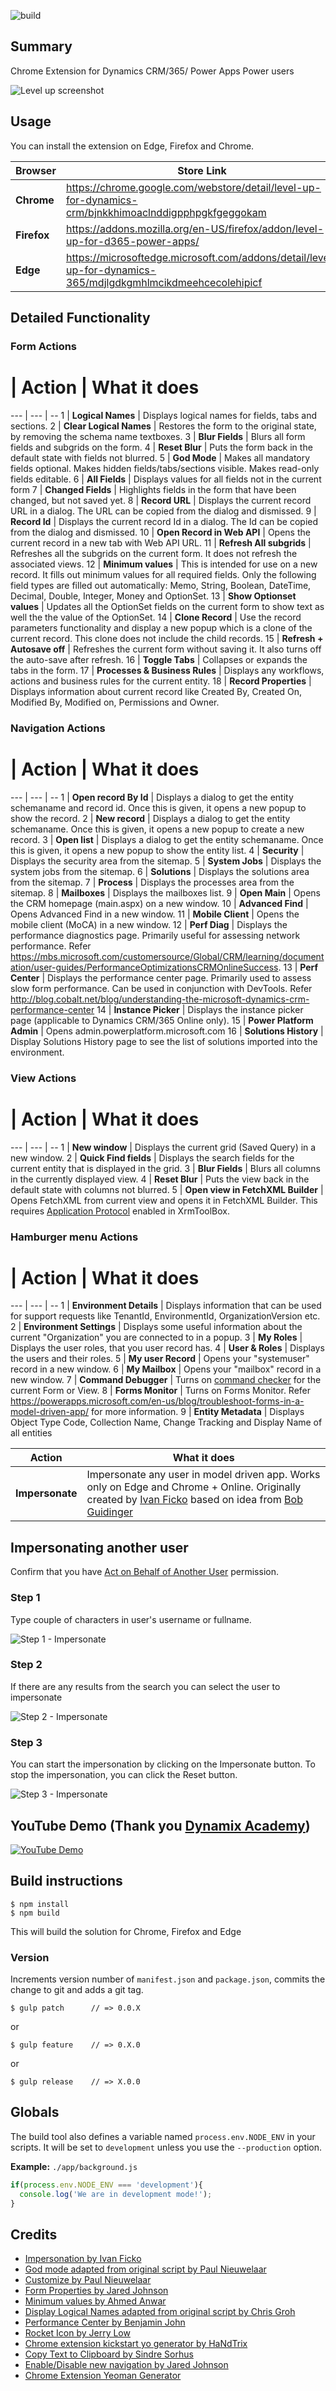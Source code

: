 ![build](https://github.com/rajyraman/Levelup-for-Dynamics-CRM/workflows/build/badge.svg)

## Summary
Chrome Extension for Dynamics CRM/365/ Power Apps Power users

![Level up screenshot](/screenshots/Levelup.png)

## Usage
You can install the extension on Edge, Firefox and Chrome.

Browser | Store Link
--- | ---
**Chrome** | https://chrome.google.com/webstore/detail/level-up-for-dynamics-crm/bjnkkhimoaclnddigpphpgkfgeggokam
**Firefox** | https://addons.mozilla.org/en-US/firefox/addon/level-up-for-d365-power-apps/
**Edge** | https://microsoftedge.microsoft.com/addons/detail/level-up-for-dynamics-365/mdjlgdkgmhlmcikdmeehcecolehipicf

## Detailed Functionality

### Form Actions

# | Action | What it does
--- | --- | --
1 | **Logical Names** | Displays logical names for fields, tabs and sections.
2 | **Clear Logical Names** | Restores the form to the original state, by removing the schema name textboxes.
3 | **Blur Fields** | Blurs all form fields and subgrids on the form.
4 | **Reset Blur** | Puts the form back in the default state with fields not blurred.
5 | **God Mode** | Makes all mandatory fields optional. Makes hidden fields/tabs/sections visible. Makes read-only fields editable.
6 | **All Fields** | Displays values for all fields not in the current form
7 | **Changed Fields** | Highlights fields in the form that have been changed, but not saved yet.
8 | **Record URL** | Displays the current record URL in a dialog. The URL can be copied from the dialog and dismissed.
9 | **Record Id** | Displays the current record Id in a dialog. The Id can be copied from the dialog and dismissed.
10 | **Open Record in Web API** | Opens the current record in a new tab with Web API URL.
11 | **Refresh All subgrids** | Refreshes all the subgrids on the current form. It does not refresh the associated views.
12 | **Minimum values** | This is intended for use on a new record. It fills out minimum values for all required fields. Only the following field types are filled out automatically: Memo, String, Boolean, DateTime, Decimal, Double, Integer, Money and OptionSet.
13 | **Show Optionset values** | Updates all the OptionSet fields on the current form to show text as well the the value of the OptionSet.
14 | **Clone Record** | Use the record parameters functionality and display a new popup which is a clone of the current record. This clone does not include the child records.
15 | **Refresh + Autosave off** | Refreshes the current form without saving it. It also turns off the auto-save after refresh.
16 | **Toggle Tabs** | Collapses or expands the tabs in the form.
17 | **Processes & Business Rules** | Displays any workflows, actions and business rules for the current entity.
18 | **Record Properties** | Displays information about current record like Created By, Created On, Modified By, Modified on, Permissions and Owner.

### Navigation Actions

# | Action | What it does
--- | --- | --
1 | **Open record By Id** | Displays a dialog to get the entity schemaname and record id. Once this is given, it opens a new popup to show the record.
2 | **New record** | Displays a dialog to get the entity schemaname. Once this is given, it opens a new popup to create a new record.
3 | **Open list** | Displays a dialog to get the entity schemaname. Once this is given, it opens a new popup to show the entity list.
4 | **Security** | Displays the security area from the sitemap.
5 | **System Jobs** | Displays the system jobs from the sitemap.
6 | **Solutions** | Displays the solutions area from the sitemap.
7 | **Process** | Displays the processes area from the sitemap.
8 | **Mailboxes** | Displays the mailboxes list.
9 | **Open Main** | Opens the CRM homepage (main.aspx) on a new window.
10 | **Advanced Find** | Opens Advanced Find in a new window.
11 | **Mobile Client** | Opens the mobile client (MoCA) in a new window.
12 | **Perf Diag** | Displays the performance diagnostics page. Primarily useful for assessing network performance. Refer https://mbs.microsoft.com/customersource/Global/CRM/learning/documentation/user-guides/PerformanceOptimizationsCRMOnlineSuccess.
13 | **Perf Center** | Displays the performance center page. Primarily used to assess slow form performance. Can be used in conjunction with DevTools. Refer http://blog.cobalt.net/blog/understanding-the-microsoft-dynamics-crm-performance-center
14 | **Instance Picker** | Displays the instance picker page (applicable to Dynamics CRM/365 Online only).
15 | **Power Platform Admin** | Opens admin.powerplatform.microsoft.com
16 | **Solutions History** | Display Solutions History page to see the list of solutions imported into the environment.

### View Actions

# | Action | What it does
--- | --- | --
1 | **New window** | Displays the current grid (Saved Query) in a new window.
2 | **Quick Find fields** | Displays the search fields for the current entity that is displayed in the grid.
3 | **Blur Fields** | Blurs all columns in the currently displayed view.
4 | **Reset Blur** | Puts the view back in the default state with columns not blurred.
5 | **Open view in FetchXML Builder** | Opens FetchXML from current view and opens it in FetchXML Builder. This requires [Application Protocol](https://fetchxmlbuilder.com/sharing-queries/) enabled in XrmToolBox.

### Hamburger menu Actions

# | Action | What it does
--- | --- | --
1 | **Environment Details** | Displays information that can be used for support requests like TenantId, EnvironmentId, OrganizationVersion etc.
2 | **Environment Settings** | Displays some useful information about the current "Organization" you are connected to in a popup.
3 | **My Roles** | Displays the user roles, that you user record has.
4 | **User & Roles** | Displays the users and their roles.
5 | **My user Record** | Opens your "systemuser" record in a new window.
6 | **My Mailbox** | Opens your "mailbox" record in a new window.
7 | **Command Debugger** | Turns on [command checker](https://powerapps.microsoft.com/en-us/blog/introducing-command-checker-for-model-app-ribbons/) for the current Form or View.
8 | **Forms Monitor** | Turns on Forms Monitor. Refer https://powerapps.microsoft.com/en-us/blog/troubleshoot-forms-in-a-model-driven-app/ for more information.
9 | **Entity Metadata** | Displays Object Type Code, Collection Name, Change Tracking and Display Name of all entities

Action | What it does
--- | ---
**Impersonate** | Impersonate any user in model driven app. Works only on Edge and Chrome + Online. Originally created by [Ivan Ficko](https://dynamicsninja.blog/) based on idea from [Bob Guidinger](https://bguidinger.com/blog/user-impersonation-in-unified-interface-apps)

## Impersonating another user

Confirm that you have [Act on Behalf of Another User](https://learn.microsoft.com/en-us/power-apps/developer/data-platform/impersonate-another-user#required-privileges) permission.

### Step 1
Type couple of characters in user's username or fullname.

![Step 1 - Impersonate](/screenshots/impersonate1.png)

### Step 2
If there are any results from the search you can select the user to impersonate

![Step 2 - Impersonate](/screenshots/impersonate2.png)

### Step 3
You can start the impersonation by clicking on the Impersonate button. To stop the impersonation, you can click the Reset button.

![Step 3 - Impersonate](/screenshots/impersonate3.png)

## YouTube Demo (Thank you [Dynamix Academy](https://www.youtube.com/channel/UCIwcIGHhKDM0Te6R2BuZ5_g))
[![YouTube Demo](/screenshots/YouTubeVideoThumbnail.jpg)](https://www.youtube.com/watch?v=oDadS8UPxmE "YouTube")

## Build instructions

	$ npm install
    $ npm build

This will build the solution for Chrome, Firefox and Edge

### Version

Increments version number of `manifest.json` and `package.json`,
commits the change to git and adds a git tag.


    $ gulp patch      // => 0.0.X

or

    $ gulp feature    // => 0.X.0

or

    $ gulp release    // => X.0.0


## Globals

The build tool also defines a variable named `process.env.NODE_ENV` in your scripts. It will be set to `development` unless you use the `--production` option.


**Example:** `./app/background.js`

```javascript
if(process.env.NODE_ENV === 'development'){
  console.log('We are in development mode!');
}
```

## Credits
* [Impersonation by Ivan Ficko](https://dynamicsninja.blog/)
* [God mode adapted from original script by Paul Nieuwelaar](https://paulnieuwelaar.wordpress.com/2014/07/30/activate-god-mode-in-crm-2013-dont-let-your-users-see-this/)
* [Customize by Paul Nieuwelaar](https://paulnieuwelaar.wordpress.com/2014/07/28/customize-and-publish-from-crm-2013-forms-with-bookmarklets/)
* [Form Properties by Jared Johnson](http://www.magnetismsolutions.com/blog/jaredjohnson/2014/08/03/dynamics-crm-2013-resurrecting-the-form-properties-window-with-bookmarklet)
* [Minimum values by Ahmed Anwar](http://www.magnetismsolutions.com/blog/ahmed-anwar's-blog/2014/12/8/microsoft-dynamics-crm-2013-populating-required-fields-with-bookmarklets)
* [Display Logical Names adapted from original script by Chris Groh](http://us.hitachi-solutions.com/blog/2014/10/27/showing-entity-logical-names-on-form/)
* [Performance Center by Benjamin John](http://www.leicht-bewoelkt.de/en/dynamics-crm-bookmarklets-v2)
* [Rocket Icon by Jerry Low](https://www.iconfinder.com/jerrylow)
* [Chrome extension kickstart yo generator by HaNdTrix](https://github.com/HaNdTriX/generator-chrome-extension-kickstart)
* [Copy Text to Clipboard by Sindre Sorhus](https://github.com/sindresorhus/copy-text-to-clipboard)
* [Enable/Disable new navigation by Jared Johnson](https://www.magnetismsolutions.com/blog/jaredjohnson/2018/11/27/dynamics-365-v9-1-enable-unified-interface-ui-updates-on-upgraded-organizations)
* [Chrome Extension Yeoman Generator](https://github.com/mazamachi/generator-chrome-extension-kickstart-typescript)